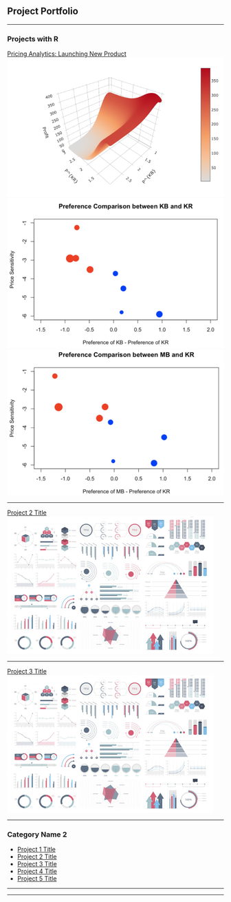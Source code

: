 ## Project Portfolio

---

### Projects with R 

[Pricing Analytics: Launching New Product](pdf/Pricing-Project2.html)
<img src="images/KB_KR_Profit.png"/>
<img src="images/Screen Shot 2020-02-19 at 9.48.28 AM.png"/>
<img src="images/Screen Shot 2020-02-19 at 9.50.04 AM.png"/>

---
[Project 2 Title](/pdf/sample_presentation.pdf)
<img src="images/dummy_thumbnail.jpg?raw=true"/>

---
[Project 3 Title](http://example.com/)
<img src="images/dummy_thumbnail.jpg?raw=true"/>

---

### Category Name 2

- [Project 1 Title](http://example.com/)
- [Project 2 Title](http://example.com/)
- [Project 3 Title](http://example.com/)
- [Project 4 Title](http://example.com/)
- [Project 5 Title](http://example.com/)

---




---
